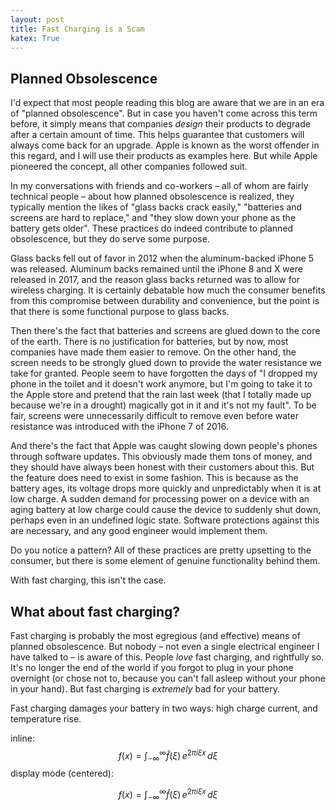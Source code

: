 ```yaml
---
layout: post
title: Fast Charging is a Scam
katex: True
---
```


## Planned Obsolescence
I'd expect that most people reading this blog are aware that we are in an era of "planned obsolescence". But in case you haven't come across this term before, it simply means that companies *design* their products to degrade after a certain amount of time. This helps guarantee that customers will always come back for an upgrade. Apple is known as the worst offender in this regard, and I will use their products as examples here. But while Apple pioneered the concept, all other companies followed suit.

In my conversations with friends and co-workers – all of whom are fairly technical people – about how planned obsolescence is realized, they typically mention the likes of "glass backs crack easily," "batteries and screens are hard to replace," and "they slow down your phone as the battery gets older". These practices do indeed contribute to planned obsolescence, but they do serve some purpose.

Glass backs fell out of favor in 2012 when the aluminum-backed iPhone 5 was released. Aluminum backs remained until the iPhone 8 and X were released in 2017, and the reason glass backs returned was to allow for wireless charging. It is certainly debatable how much the consumer benefits from this compromise between durability and convenience, but the point is that there is some functional purpose to glass backs.

Then there's the fact that batteries and screens are glued down to the core of the earth. There is no justification for batteries, but by now, most companies have made them easier to remove. On the other hand, the screen needs to be strongly glued down to provide the water resistance we take for granted. People seem to have forgotten the days of "I dropped my phone in the toilet and it doesn't work anymore, but I'm going to take it to the Apple store and pretend that the rain last week (that I totally made up because we're in a drought) magically got in it and it's not my fault". To be fair, screens were unnecessarily difficult to remove even before water resistance was introduced with the iPhone 7 of 2016.

And there's the fact that Apple was caught slowing down people's phones through software updates. This obviously made them tons of money, and they should have always been honest with their customers about this. But the feature does need to exist in some fashion. This is because as the battery ages, its voltage drops more quickly and unpredictably when it is at low charge. A sudden demand for processing power on a device with an aging battery at low charge could cause the device to suddenly shut down, perhaps even in an undefined logic state. Software protections against this are necessary, and any good engineer would implement them.

Do you notice a pattern? All of these practices are pretty upsetting to the consumer, but there is some element of genuine functionality behind them.

With fast charging, this isn't the case.

## What about fast charging?
Fast charging is probably the most egregious (and effective) means of planned obsolescence. But nobody – not even a single electrical engineer I have talked to – is aware of this. People *love* fast charging, and rightfully so. It's no longer the end of the world if you forgot to plug in your phone overnight (or chose not to, because you can't fall asleep without your phone in your hand). But fast charging is *extremely* bad for your battery.

Fast charging damages your battery in two ways: high charge current, and temperature rise.

inline: $$f(x) = \int_{-\infty}^\infty \hat f(\xi)\,e^{2 \pi i \xi x} \,d\xi$$
display mode (centered):

$$f(x) = \int_{-\infty}^\infty \hat f(\xi)\,e^{2 \pi i \xi x} \,d\xi$$
